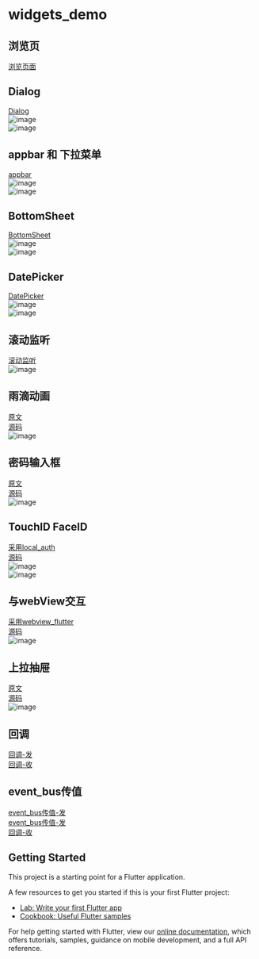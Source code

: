# widgets_demo

  ## 浏览页
   [ 浏览页面 ]( https://github.com/pheromone/Flutter_learn_demo/blob/master/%E5%9F%BA%E7%A1%80Widget/widgets_demo/lib/main.dart )    <br/>

   ## Dialog
   [ Dialog ]( https://github.com/pheromone/Flutter_learn_demo/blob/master/%E5%9F%BA%E7%A1%80Widget/widgets_demo/lib/widgets/dialog_widget.dart )    <br/>
   ![image](https://github.com/pheromone/Flutter_learn_demo/blob/master/%E5%9F%BA%E7%A1%80Widget/widgets_demo/Dialog1.png) <br/>
   ![image](https://github.com/pheromone/Flutter_learn_demo/blob/master/%E5%9F%BA%E7%A1%80Widget/widgets_demo/Dialog2.png) <br/>

   ## appbar 和 下拉菜单
   [ appbar ]( https://github.com/pheromone/Flutter_learn_demo/blob/master/%E5%9F%BA%E7%A1%80Widget/widgets_demo/lib/widgets/appbar_widget.dart )    <br/>
   ![image](https://github.com/pheromone/Flutter_learn_demo/blob/master/%E5%9F%BA%E7%A1%80Widget/widgets_demo/appBar1.png) <br/>
   ![image](https://github.com/pheromone/Flutter_learn_demo/blob/master/%E5%9F%BA%E7%A1%80Widget/widgets_demo/appBar2.png) <br/>
   
   ## BottomSheet
   [ BottomSheet ]( https://github.com/pheromone/Flutter_learn_demo/blob/master/%E5%9F%BA%E7%A1%80Widget/widgets_demo/lib/widgets/bottomsheet_widget.dart )    <br/>
   ![image](https://github.com/pheromone/Flutter_learn_demo/blob/master/%E5%9F%BA%E7%A1%80Widget/widgets_demo/BottomSheet1.png) <br/>
   ![image](https://github.com/pheromone/Flutter_learn_demo/blob/master/%E5%9F%BA%E7%A1%80Widget/widgets_demo/BottomSheet2.png) <br/>
   
  ## DatePicker
   [ DatePicker ]( https://github.com/pheromone/Flutter_learn_demo/blob/master/%E5%9F%BA%E7%A1%80Widget/widgets_demo/lib/widgets/datepicker_widget.dart )    <br/>
   ![image](https://github.com/pheromone/Flutter_learn_demo/blob/master/%E5%9F%BA%E7%A1%80Widget/widgets_demo/DatePicker1.png) <br/>
   ![image](https://github.com/pheromone/Flutter_learn_demo/blob/master/%E5%9F%BA%E7%A1%80Widget/widgets_demo/DatePicker2.png) <br/>
   
 ## 滚动监听
   [ 滚动监听 ]( https://github.com/pheromone/Flutter_learn_demo/blob/master/%E5%9F%BA%E7%A1%80Widget/widgets_demo/lib/widgets/notification_scroll.dart )    <br/>
   ![image](https://github.com/pheromone/Flutter_learn_demo/blob/master/%E5%9F%BA%E7%A1%80Widget/widgets_demo/%E6%BB%9A%E5%8A%A8%E7%9B%91%E5%90%AC.png) <br/>
   
   ## 雨滴动画
   [ 原文 ]( https://cloud.tencent.com/developer/article/1374663 )    <br/>
   [ 源码 ]( https://github.com/pheromone/Flutter_learn_demo/blob/master/%E5%9F%BA%E7%A1%80Widget/widgets_demo/lib/widgets/rain_drop.dart )    <br/>
   ![image](    https://github.com/pheromone/Flutter_learn_demo/blob/master/%E5%9F%BA%E7%A1%80Widget/widgets_demo/%E9%9B%A8%E6%BB%B4%E5%8A%A8%E7%94%BB.gif
 ) <br/>
 
   ## 密码输入框
   [ 原文 ](https://juejin.im/post/5c10ef31e51d452e2c698673#heading-0 )    <br/>
   [ 源码 ]( https://github.com/pheromone/Flutter_learn_demo/tree/master/%E5%9F%BA%E7%A1%80Widget/widgets_demo/lib/widgets/Keyboard )    <br/>
   ![image]( https://github.com/pheromone/Flutter_learn_demo/blob/master/%E5%9F%BA%E7%A1%80Widget/widgets_demo/%E5%AF%86%E7%A0%81%E8%BE%93%E5%85%A5.gif ) <br/>
   
   ## TouchID FaceID
   [ 采用local_auth ](https://github.com/flutter/plugins/tree/master/packages/local_auth )    <br/>
   [ 源码 ]( https://github.com/pheromone/Flutter_learn_demo/blob/master/%E5%9F%BA%E7%A1%80Widget/widgets_demo/lib/widgets/faceId_touchid_widget.dart )    <br/>
   ![image]( https://github.com/pheromone/Flutter_learn_demo/blob/master/%E5%9F%BA%E7%A1%80Widget/widgets_demo/faceID.gif ) <br/>
   ![image]( https://github.com/pheromone/Flutter_learn_demo/blob/master/%E5%9F%BA%E7%A1%80Widget/widgets_demo/faceId.PNG ) <br/>

 ## 与webView交互 
   [ 采用webview_flutter ](https://github.com/flutter/plugins/tree/master/packages/webview_flutter )    <br/>
   [ 源码 ]( https://github.com/pheromone/Flutter_learn_demo/blob/master/%E5%9F%BA%E7%A1%80Widget/widgets_demo/lib/widgets/webview_message.dart )    <br/>
   ![image]( https://github.com/pheromone/Flutter_learn_demo/blob/master/%E5%9F%BA%E7%A1%80Widget/widgets_demo/%E4%B8%8EwebView%E4%BA%A4%E4%BA%92.gif ) <br/>

   ## 上拉抽屉
   [ 原文 ]( https://www.jianshu.com/p/c0dcce6297c9 )    <br/>
   [ 源码 ]( https://github.com/pheromone/Flutter_learn_demo/blob/master/%E5%9F%BA%E7%A1%80Widget/widgets_demo/lib/widgets/up_drawer_widget.dart/bottom_drag_widget.dart )    <br/>
   ![image]( https://github.com/pheromone/Flutter_learn_demo/blob/master/%E5%9F%BA%E7%A1%80Widget/widgets_demo/%E4%B8%8A%E6%8B%89%E6%8A%BD%E5%B1%89.gif ) <br/>

  ## 回调
   [ 回调-发 ](   https://github.com/pheromone/Flutter_learn_demo/blob/master/%E5%9F%BA%E7%A1%80Widget/widgets_demo/lib/widgets/callback_widget.dart
 )    <br/>
   [ 回调-收 ](   https://github.com/pheromone/Flutter_learn_demo/blob/master/%E5%9F%BA%E7%A1%80Widget/widgets_demo/lib/top_barbar.dart
 )    <br/>
 
 
   ## event_bus传值
   [ event_bus传值-发 ](   https://github.com/pheromone/Flutter_learn_demo/blob/master/%E5%9F%BA%E7%A1%80Widget/widgets_demo/lib/widgets/event_bus.dart
 )    <br/>
   [ event_bus传值-发 ](   https://github.com/pheromone/Flutter_learn_demo/blob/master/%E5%9F%BA%E7%A1%80Widget/widgets_demo/lib/widgets/event_bus_widget.dart
 )    <br/>
   [ 回调-收 ](   https://github.com/pheromone/Flutter_learn_demo/blob/master/%E5%9F%BA%E7%A1%80Widget/widgets_demo/lib/top_barbar.dart
 )    <br/>


## Getting Started

This project is a starting point for a Flutter application.

A few resources to get you started if this is your first Flutter project:

- [Lab: Write your first Flutter app](https://flutter.dev/docs/get-started/codelab)
- [Cookbook: Useful Flutter samples](https://flutter.dev/docs/cookbook)

For help getting started with Flutter, view our
[online documentation](https://flutter.dev/docs), which offers tutorials,
samples, guidance on mobile development, and a full API reference.

